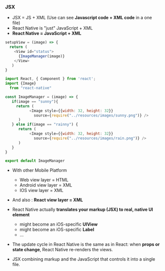 ### JSX

* JSX = JS + XML (Use can see **Javascript code + XML code** in a one file)
* React Native is "just" JavaScript + XML 
* **React Native = JavaScript + XML**

```js
setupView = (image) => {
  return (
    <View id="status">
      {ImageManager(image)}
    </View>
   )
}
```

```js
import React, { Component } from 'react';
import {Image}
  from "react-native"

const ImageManager = (image) => {
   if(image == "sunny"){
     return (
           <Image style={{width: 32, height: 32}}
             source={require("../resources/images/sunny.png")} />
      )
   } else if(image == "rainny") {
      return (
           <Image style={{width: 32, height: 32}}
             source={require("../resources/images/rain.png")} />
      )
   }
}

export default ImageManager
```

* With other Mobile Platform
  * Web view layer = HTML
  * Android view layer = XML
  * IOS view layer = XML
  
* And also : **React view layer = XML**

* React Native actually **translates your markup (JSX) to real, native UI element**
  * **<View>** might become an iOS-specific **UIView**
  * **<Text>** might become an iOS-specific **Label**
  * ...

* The update cycle in React Native is the same as in React: when **props or state change**, React Native re-renders the
views.
                                                                                                                         
* JSX combining markup and the JavaScript that controls it into a single file.
